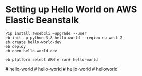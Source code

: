 # Setting up Hello World on AWS Elastic Beanstalk
	Pip install awsebcli –upgrade --user
	eb init -p python-3.8 hello-world –-region eu-west-2
	eb create hello-world-dev
	eb deploy
	eb open hello-world-dev

    eb platform select ARN error#   h e l l o - w o r l d  
 #   h e l l o - w o r l d  
 #   h e l l o - w o r l d  
 #   h e l l o - w o r l d  
 #   h e l l o w o r l d  
 